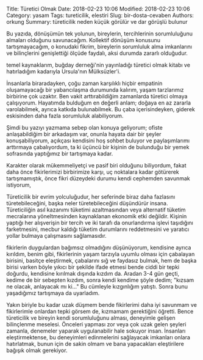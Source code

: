 Title: Türetici Olmak
Date: 2018-02-23 10:06
Modified: 2018-02-23 10:06
Category: yasam
Tags: tureticilik, elestiri
Slug: bir-dosta-cevaben
Authors: orkung
Summary: türeticilik neden küçük görülür ve dar görüşlü bulunur

Bu yazıda, dönüşümün tek yolunun, bireylerin, tercihlerinin sorumluluğunu
almaları olduğunu savunacağım. Kollektif dönüşüm konusunu tartışmayacağım, o
konudaki fikrim, bireylerin sorumluluk alma imkanlarını ve bilinçlerini
genişlettiği ölçüde faydalı, aksi durumda zararlı olduğudur.

temel kaynaklarım, buğday derneği'nin yayınladığı türetici olmak kitabı ve
hatırladığım kadarıyla Ursula'nın Mülksüzler'i.

İnsanlarla biraradayken, çoğu zaman karşılıklı hiçbir empatinin oluşamayacağı
bir yabancılaşma durumunda kalırım, yaşam tarzlarımız birbirine çok uzaktır.
Ben vakit arttırabildiğim zamanlarda türetici olmaya çalışıyorum. Hayatımda
bulduğum en değerli anlam; doğaya en az zararla varolabilmek, ayrıca katkıda
bulunabilmek. Bu çaba içerisindeyken, giderek eskisinden daha fazla sorumluluk
alabiliyorum. 

Şimdi bu yazıyı yazmama sebep olan konuya geliyorum; ofiste anlaşabildiğim bir
arkadaşım var, onunla hayata dair bir şeyler konuşabiliyorum, açıkçası
kendisini hoş sohbet buluyor ve paylaşımlarımı arttırmaya çabalıyordum, ta ki
üçüncü bir kişinin de bulunduğu bir yemek sofrasında yaptığımız bir tartışmaya
kadar. 

Karakter olarak mükemmeliyetçi ve pasif biri olduğunu biliyordum,
fakat daha önce fikirlerimizi birbirimize karşı, uç noktalara kadar götürerek
tartışmamıştık, önce fikri düzeydeki durumu kendi cephemden savunmak istiyorum,

Türeticilik bir evrim yolculuğudur, her seferinde biraz daha fazlasını
türetebileceğini, başka neler türetebileceğini düşündürür insana. Türeticiliğin
asıl kazanımı tüketimi azaltmasından veya alternatif tüketim mecralarına
yöneltmesinden kaynaklanan ekonomik etki değildir. Kişinin yaptığı her
alışverişin bir tercih ve iki tarafı da onurlandırma işlevi taşıdığını
farketmesini, mecbur kaldığı tüketim durumlarını reddetmesini ve yaratıcı
yollar bulmaya çalışmasını sağlamasıdır.

fikirlerin duygulardan bağımsız olmadığını düşünüyorum, kendisine ayrıca
kırıldım, benim gibi, fikirlerinin yaşam tarzıyla uyumlu olması için çabalayan
birisini, basitçe eleştirmek, çabalarını sığ ve faydasız bulmak, hem de başka
birisi varken böyle yıkıcı bir şekilde ifade etmesi bende ciddi bir tepki
doğurdu, kendisine kırılmak dışında kızdım da. Aradan 3-4 gün geçti, kedime de
bir sebepten kızdım, sonra kendi kendime şöyle dedim;  "kızsam ne olacak,
anlayacak mı ki..." Bu cümleyle kızgınlığım yatıştı. Sonra bunu yaşadığımız
tartışmaya da uyarladım.

Yakın biriyle bu kadar uzak düşmem bende fikirlerimi daha iyi savunmam ve
fikirlerimle onlardan tepki görsem de, kızmamam gerektiğini öğretti. Bence
türeticilik ve bireyin kendi sorumluluğunu alması, deneyimle gelişen
bilinçlenme meselesi. Önceleri yapması zor veya çok uzak gelen şeyleri zamanla,
denemeler yaparak uygulanabilir hale sokuyor insan. İnsanları eleştirmektense,
bu deneyimleri edinmelerini sağlayacak imkanları onlara hatırlatmak, bunun için
de sakin olmam ve bana yapacakları eleştirilere bağışık olmak gerekiyor.
